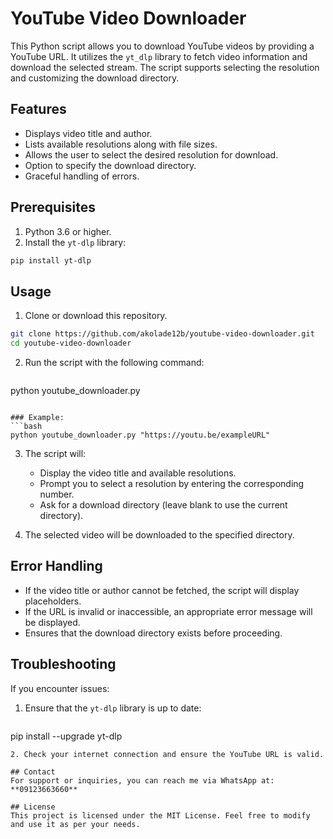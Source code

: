 # YouTube Video Downloader

This Python script allows you to download YouTube videos by providing a YouTube URL. It utilizes the `yt_dlp` library to fetch video information and download the selected stream. The script supports selecting the resolution and customizing the download directory.

## Features
- Displays video title and author.
- Lists available resolutions along with file sizes.
- Allows the user to select the desired resolution for download.
- Option to specify the download directory.
- Graceful handling of errors.

## Prerequisites
1. Python 3.6 or higher.
2. Install the `yt-dlp` library:
```bash
pip install yt-dlp
```

## Usage
1. Clone or download this repository.
```bash
git clone https://github.com/akolade12b/youtube-video-downloader.git
cd youtube-video-downloader
```

2. Run the script with the following command:
   ```bash
python youtube_downloader.py <YouTube URL>
   ```

### Example:
```bash
python youtube_downloader.py "https://youtu.be/exampleURL"
```

3. The script will:
   - Display the video title and available resolutions.
   - Prompt you to select a resolution by entering the corresponding number.
   - Ask for a download directory (leave blank to use the current directory).

4. The selected video will be downloaded to the specified directory.

## Error Handling
- If the video title or author cannot be fetched, the script will display placeholders.
- If the URL is invalid or inaccessible, an appropriate error message will be displayed.
- Ensures that the download directory exists before proceeding.

## Troubleshooting
If you encounter issues:
1. Ensure that the `yt-dlp` library is up to date:
   ```bash
pip install --upgrade yt-dlp
   ```
2. Check your internet connection and ensure the YouTube URL is valid.

## Contact
For support or inquiries, you can reach me via WhatsApp at: **09123663660**

## License
This project is licensed under the MIT License. Feel free to modify and use it as per your needs.

